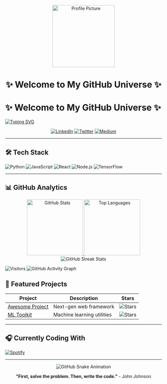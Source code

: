<div align="center">
  <img src="https://raw.githubusercontent.com/134567-mile/134567-mile/master/profile.png" alt="Profile Picture" width="200" height="200">
  <h1>✨ Welcome to My GitHub Universe ✨</h1>
</div>

# ✨ Welcome to My GitHub Universe ✨

[![Typing SVG](https://readme-typing-svg.demolab.com?font=Fira+Code&size=26&duration=4000&pause=1000&color=58A6FF&vCenter=true&width=500&lines=Full+Stack+Developer;Open+Source+Enthusiast;AI%2FML+Explorer;Problem+Solver)](https://git.io/typing-svg)

<div align="center">
  <a href="https://linkedin.com/in/yourprofile"><img src="https://img.shields.io/badge/LinkedIn-0077B5?style=for-the-badge&logo=linkedin&logoColor=white" alt="LinkedIn"></a>
  <a href="https://twitter.com/yourhandle"><img src="https://img.shields.io/badge/Twitter-1DA1F2?style=for-the-badge&logo=twitter&logoColor=white" alt="Twitter"></a>
  <a href="https://medium.com/@yourname"><img src="https://img.shields.io/badge/Medium-12100E?style=for-the-badge&logo=medium&logoColor=white" alt="Medium"></a>
</div>

---

## 🛠️ Tech Stack

![Python](https://img.shields.io/badge/-Python3776AB?style=for-the-badge&logo=python&logoColor=white)
![JavaScript](https://img.shields.io/badge/JavaScript-F7DF1E?style=for-the-badge&logo=javascript&logoColor=black)
![React](https://img.shields.io/badge/React-61DAFB?style=for-the-badge&logo=react&logoColor=black)
![Node.js](https://img.shields.io/badge/Node.js-339933?style=for-the-badge&logo=nodedotjs&logoColor=white)
![TensorFlow](https://img.shields.io/badge/TensorFlow-FF6F00?style=for-the-badge&logo=tensorflow&logoColor=white)

---

## 📊 GitHub Analytics

<div align="center">
  <a href="https://github.com/134567-mile">
    <img height="180px" src="https://github-readme-stats.vercel.app/api?username=134567-mile&show_icons=true&theme=radical&include_all_commits=true&count_private=true" alt="GitHub Stats">
    <img height="180px" src="https://github-readme-stats.vercel.app/api/top-langs/?username=134567-mile&layout=compact&langs_count=8&theme=radical" alt="Top Languages">
  </a>
  <br>
  <img src="https://github-readme-streak-stats.herokuapp.com/?user=134567-mile&theme=radical" alt="GitHub Streak Stats" />
</div>

![Visitors](https://visitor-badge.glitch.me/badge?page_id=134567-mile.134567-mile&left_color=blue&right_color=green)
![GitHub Activity Graph](https://github-readme-activity-graph.vercel.app/graph?username=134567-mile&theme=react-dark)

## 🌟 Featured Projects

| Project | Description | Stars |
|---------|-------------|-------|
| [Awesome Project](https://github.com/134567-mile/awesome-project) | Next-gen web framework | ![Stars](https://img.shields.io/github/stars/134567-mile/awesome-project?style=flat-square) |
| [ML Toolkit](https://github.com/134567-mile/ml-toolkit) | Machine learning utilities | ![Stars](https://img.shields.io/github/stars/134567-mile/ml-toolkit?style=flat-square) |

---

## 🎧 Currently Coding With

[![Spotify](https://novatorem.vercel.app/api/spotify)](https://open.spotify.com/user/yourprofile)

---

<div align="center">
  <img src="https://github.com/134567-mile/134567-mile/blob/output/github-contribution-grid-snake.svg" alt="GitHub Snake Animation" />
  <p><strong>"First, solve the problem. Then, write the code."</strong> - John Johnson</p>
</div>





